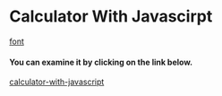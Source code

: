 # Calculator With Javascirpt



[font](https://fonts.google.com/specimen/Poppins?query=poppins)


#### You can examine it by clicking on the link below.
[calculator-with-javascript](https://ufuksefa.github.io/calculator-with-javascript/)
